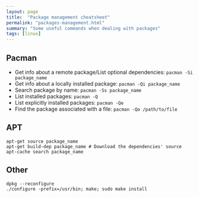 ```yaml
---
layout: page
title:  "Package management cheatsheet"
permalink: "packages-management.html"
summary: "Some useful commands when dealing with packages"
tags: [linux]
---
```



## Pacman
* Get info about a remote package/List optional dependencies: `pacman -Si package_name`
* Get info about a locally installed package: `pacman -Qi package_name`
* Search package by name: `pacman -Ss package_name`
* List installed packages: `pacman -Q`
* List explicitly installed packages: `pacman -Qe`
* Find the package associated with a file: `pacman -Qo /path/to/file`



## APT
```
apt-get source package_name
apt-get build-dep package_name # Download the dependencies' source
apt-cache search package_name
```

## Other
```
dpkg --reconfigure
./configure -prefix=/usr/bin; make; sudo make install
```
